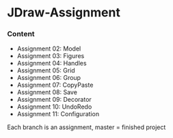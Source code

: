 # JDraw-Assignment

### Content
- Assignment 02: Model
- Assignment 03: Figures
- Assignment 04: Handles
- Assignment 05: Grid
- Assignment 06: Group
- Assignment 07: CopyPaste
- Assignment 08: Save
- Assignment 09: Decorator
- Assignment 10: UndoRedo
- Assignment 11: Configuration

Each branch is an assignment, master = finished project 
